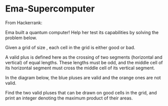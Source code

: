 # Ema-Supercomputer

From Hackerrank:

Ema built a quantum computer! Help her test its capabilities by solving the problem below.

Given a grid of size , each cell in the grid is either good or bad.

A valid plus is defined here as the crossing of two segments (horizontal and vertical) of equal lengths. These lengths must be odd, and the middle cell of its horizontal segment must cross the middle cell of its vertical segment.

In the diagram below, the blue pluses are valid and the orange ones are not valid.

Find the two valid pluses that can be drawn on good cells in the grid, and print an integer denoting the maximum product of their areas.